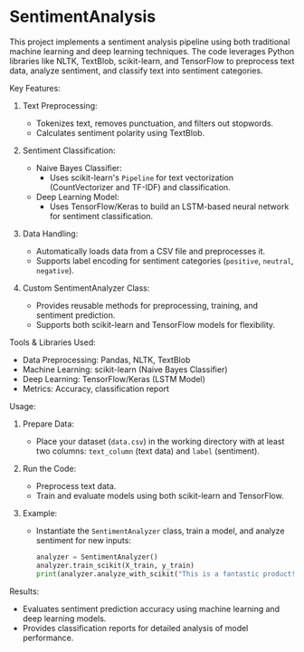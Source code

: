 # SentimentAnalysis

This project implements a sentiment analysis pipeline using both traditional machine learning and deep learning techniques. The code leverages Python libraries like NLTK, TextBlob, scikit-learn, and TensorFlow to preprocess text data, analyze sentiment, and classify text into sentiment categories. 

Key Features:
1. Text Preprocessing:
   - Tokenizes text, removes punctuation, and filters out stopwords.
   - Calculates sentiment polarity using TextBlob.

2. Sentiment Classification:
   - Naive Bayes Classifier:
     - Uses scikit-learn's `Pipeline` for text vectorization (CountVectorizer and TF-IDF) and classification.
   - Deep Learning Model:
     - Uses TensorFlow/Keras to build an LSTM-based neural network for sentiment classification.

3. Data Handling:
   - Automatically loads data from a CSV file and preprocesses it.
   - Supports label encoding for sentiment categories (`positive`, `neutral`, `negative`).

4. Custom SentimentAnalyzer Class:
   - Provides reusable methods for preprocessing, training, and sentiment prediction.
   - Supports both scikit-learn and TensorFlow models for flexibility.

Tools & Libraries Used:
- Data Preprocessing: Pandas, NLTK, TextBlob
- Machine Learning: scikit-learn (Naive Bayes Classifier)
- Deep Learning: TensorFlow/Keras (LSTM Model)
- Metrics: Accuracy, classification report

Usage:
1. Prepare Data:
   - Place your dataset (`data.csv`) in the working directory with at least two columns: `text_column` (text data) and `label` (sentiment).

2. Run the Code:
   - Preprocess text data.
   - Train and evaluate models using both scikit-learn and TensorFlow.

3. Example:
   - Instantiate the `SentimentAnalyzer` class, train a model, and analyze sentiment for new inputs:
     ```python
     analyzer = SentimentAnalyzer()
     analyzer.train_scikit(X_train, y_train)
     print(analyzer.analyze_with_scikit("This is a fantastic product!"))
     ```

Results:
- Evaluates sentiment prediction accuracy using machine learning and deep learning models.
- Provides classification reports for detailed analysis of model performance.
